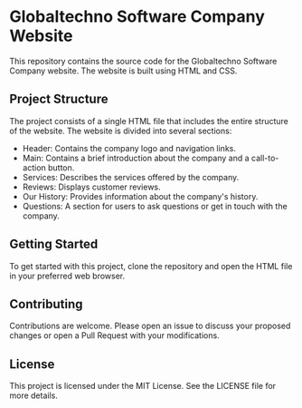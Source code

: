 # Globaltechno Software Company Website

This repository contains the source code for the Globaltechno Software Company website. The website is built using HTML and CSS.

## Project Structure

The project consists of a single HTML file that includes the entire structure of the website. The website is divided into several sections:

- Header: Contains the company logo and navigation links.
- Main: Contains a brief introduction about the company and a call-to-action button.
- Services: Describes the services offered by the company.
- Reviews: Displays customer reviews.
- Our History: Provides information about the company's history.
- Questions: A section for users to ask questions or get in touch with the company.

## Getting Started

To get started with this project, clone the repository and open the HTML file in your preferred web browser.

## Contributing

Contributions are welcome. Please open an issue to discuss your proposed changes or open a Pull Request with your modifications.

## License

This project is licensed under the MIT License. See the LICENSE file for more details.